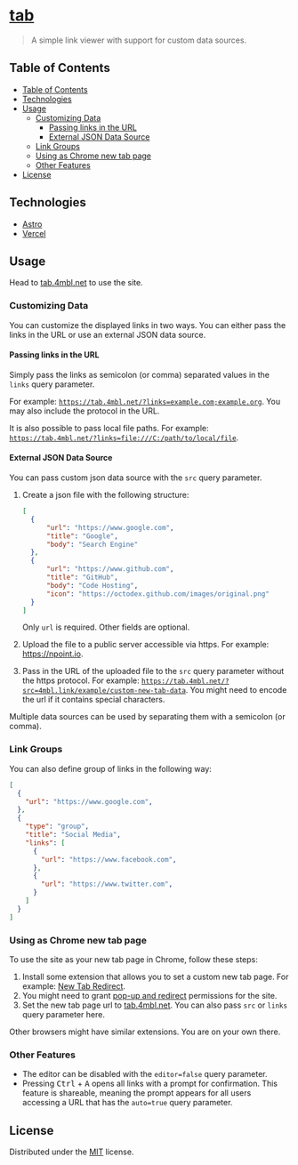 # [tab](https://tab.4mbl.net)

> A simple link viewer with support for custom data sources.

## Table of Contents

* [Table of Contents](#table-of-contents)
* [Technologies](#technologies)
* [Usage](#usage)
  * [Customizing Data](#customizing-data)
    * [Passing links in the URL](#passing-links-in-the-url)
    * [External JSON Data Source](#external-json-data-source)
  * [Link Groups](#link-groups)
  * [Using as Chrome new tab page](#using-as-chrome-new-tab-page)
  * [Other Features](#other-features)
* [License](#license)

## Technologies

* [Astro](https://astro.build/)
* [Vercel](https://vercel.com/)

## Usage

Head to [tab.4mbl.net](https://tab.4mbl.net) to use the site.

### Customizing Data

You can customize the displayed links in two ways. You can either pass the links in the URL or use an external JSON data source.

#### Passing links in the URL

Simply pass the links as semicolon (or comma) separated values in the `links` query parameter.

For example: [`https://tab.4mbl.net/?links=example.com;example.org`](https://tab.4mbl.net/?links=example.com;example.org). You may also include the protocol in the URL.

It is also possible to pass local file paths. For example: [`https://tab.4mbl.net/?links=file:///C:/path/to/local/file`](https://tab.4mbl.net/?links=file:///C:/path/to/local/file).

#### External JSON Data Source

You can pass custom json data source with the `src` query parameter.

1. Create a json file with the following structure:

    ```json
    [
      {
          "url": "https://www.google.com",
          "title": "Google",
          "body": "Search Engine"
      },
      {
          "url": "https://www.github.com",
          "title": "GitHub",
          "body": "Code Hosting",
          "icon": "https://octodex.github.com/images/original.png"
      }
    ]
    ```

    Only `url` is required. Other fields are optional.

2. Upload the file to a public server accessible via https. For example: <https://npoint.io>.
3. Pass in the URL of the uploaded file to the `src` query parameter without the https protocol. For example: [`https://tab.4mbl.net/?src=4mbl.link/example/custom-new-tab-data`](https://tab.4mbl.net/?src=4mbl.link/example/custom-new-tab-data). You might need to encode the url if it contains special characters.

Multiple data sources can be used by separating them with a semicolon (or comma).

### Link Groups

You can also define group of links in the following way:

```json
[
  {
    "url": "https://www.google.com",
  },
  {
    "type": "group",
    "title": "Social Media",
    "links": [
      {
        "url": "https://www.facebook.com",
      },
      {
        "url": "https://www.twitter.com",
      }
    ]
  }
]
```

### Using as Chrome new tab page

To use the site as your new tab page in Chrome, follow these steps:

1. Install some extension that allows you to set a custom new tab page. For example:
 [New Tab Redirect](https://chrome.google.com/webstore/detail/new-tab-redirect/icpgjfneehieebagbmdbhnlpiopdcmna).
2. You might need to grant [pop-up and redirect](https://support.google.com/chrome/answer/95472) permissions for the site.
3. Set the new tab page url to [tab.4mbl.net](https://tab.4mbl.net). You can also pass `src` or `links` query parameter here.

Other browsers might have similar extensions. You are on your own there.

### Other Features

* The editor can be disabled with the `editor=false` query parameter.
* Pressing <kbd>Ctrl</kbd> + <kbd>A</kbd> opens all links with a prompt for confirmation. This feature is shareable, meaning the prompt appears for all users accessing a URL that has the `auto=true` query parameter.

## License

Distributed under the [MIT](https://choosealicense.com/licenses/mit/) license.
